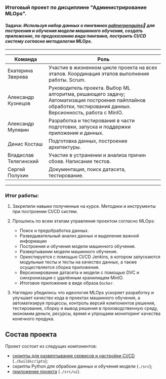 ### **Итоговый проект по дисциплине "Администрирование MLOps".**
#### Задача: *Используя набор данных о пингвинах [palmerpenguins](https://github.com/allisonhorst/palmerpenguins):penguin: для построения и обучения модели машинного обучения, создать приложение, по предсказанию вида пингвина, построить CI/CD систему согласно методологии MLOps*. 

---
|Команда|Роль|
|----|----|
|Екатерина Зверева |Участие в жизненном цикле проекта на всех этапов. Координация этапов выполнения работы. Scrum.|
|Александр Кузнецов |Руководитель проекта. Выбор ML алгоритма, решающего задачу; Автоматизация построения пайплайнов обработки, тестирования данных. Версионность, работа с MinIO.|
|Александр Мулявин|Разработка и тестирования в части подготовки, запуска и поддержки приложения и данных.|
|Денис Косташ |Подготовка данных, построение архитектуры.|
|Владислав Телегинский |Участие в устранении и анализа причин сбоев.    Написание тестов.|
|Сергей Полухин |Документация, поиск датасета, тестирование.|
---
### Итог работы:
1. Закрепили навыки полученные на курсе. Методики и инструменты при построении CI/CD систем. 
2. Прошлись по всем этапам управления проектом согласно MLOps:
   * Поиск и предобработка данных.
   * Разведывательный анализ данных и выделение важной информации
   * Построения и обучения модели машинного обучения.
   * Развертывании модели машинного обучения. 
   * Оркестируется с помощью CI/CD Jenkins, в котором запускаются модульные тесты и тесты на  качество данных, а также осуществляется сборка приложения.
   * Версионирование датасета и модели с помощью DVC и синхронизация с удалённым хранилищем MinIO.
   * Итоговое приложение в виде образа ```Docker```.

3. Наглядно убедились что идеология MLOps ускоряет разработку и улучшает качество кода в проектах машинного обучения, а автоматизируя процессы, контроль версий компонентов решения, тестирование, сборку и вывод решения в производственную среду, экономим деньги, ресурсы, время и упрощаем мониторинг качества конечного продука.

## Состав проекта

Проект состоит из следущих компонентов:
- [скрипты для развертывания сервисов и настройки CI/CD](/buildscripts/README.md) (```./buildscripts```);
- скрипты Python для обрабоки данных и обучения модели (```./src```);
- [приложение проекта](/src/README.md) (```./src/ui```).

